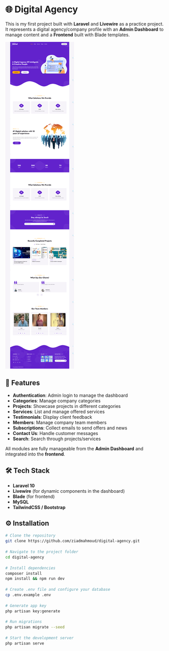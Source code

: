 # 🌐 Digital Agency

This is my first project built with **Laravel** and **Livewire** as a practice project.  
It represents a digital agency/company profile with an **Admin Dashboard** to manage content and a **Frontend** built with Blade templates.

![Website Screenshot](public/images/screenshot.png)

## 📌 Features
- **Authentication**: Admin login to manage the dashboard  
- **Categories**: Manage company categories  
- **Projects**: Showcase projects in different categories  
- **Services**: List and manage offered services  
- **Testimonials**: Display client feedback  
- **Members**: Manage company team members  
- **Subscriptions**: Collect emails to send offers and news  
- **Contact Us**: Handle customer messages  
- **Search**: Search through projects/services  

All modules are fully manageable from the **Admin Dashboard** and integrated into the **frontend**.

## 🛠️ Tech Stack
- **Laravel 10**  
- **Livewire** (for dynamic components in the dashboard)  
- **Blade** (for frontend)  
- **MySQL**  
- **TailwindCSS / Bootstrap**

## ⚙️ Installation
```bash
# Clone the repository
git clone https://github.com/ziadmahmoud/digital-agency.git

# Navigate to the project folder
cd digital-agency

# Install dependencies
composer install
npm install && npm run dev

# Create .env file and configure your database
cp .env.example .env

# Generate app key
php artisan key:generate

# Run migrations
php artisan migrate --seed

# Start the development server
php artisan serve

